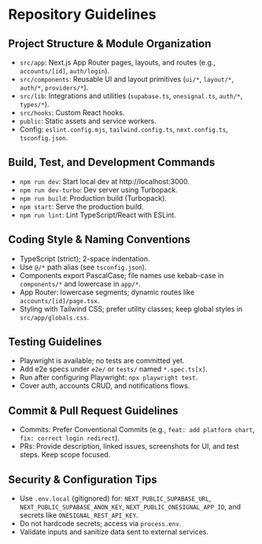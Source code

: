 # Repository Guidelines

## Project Structure & Module Organization
- `src/app`: Next.js App Router pages, layouts, and routes (e.g., `accounts/[id]`, `auth/login`).
- `src/components`: Reusable UI and layout primitives (`ui/*`, `layout/*`, `auth/*`, `providers/*`).
- `src/lib`: Integrations and utilities (`supabase.ts`, `onesignal.ts`, `auth/*`, `types/*`).
- `src/hooks`: Custom React hooks.
- `public`: Static assets and service workers.
- Config: `eslint.config.mjs`, `tailwind.config.ts`, `next.config.ts`, `tsconfig.json`.

## Build, Test, and Development Commands
- `npm run dev`: Start local dev at http://localhost:3000.
- `npm run dev-turbo`: Dev server using Turbopack.
- `npm run build`: Production build (Turbopack).
- `npm start`: Serve the production build.
- `npm run lint`: Lint TypeScript/React with ESLint.

## Coding Style & Naming Conventions
- TypeScript (strict); 2-space indentation.
- Use `@/*` path alias (see `tsconfig.json`).
- Components export PascalCase; file names use kebab-case in `components/*` and lowercase in `app/*`.
- App Router: lowercase segments; dynamic routes like `accounts/[id]/page.tsx`.
- Styling with Tailwind CSS; prefer utility classes; keep global styles in `src/app/globals.css`.

## Testing Guidelines
- Playwright is available; no tests are committed yet.
- Add e2e specs under `e2e/` or `tests/` named `*.spec.ts[x]`.
- Run after configuring Playwright: `npx playwright test`.
- Cover auth, accounts CRUD, and notifications flows.

## Commit & Pull Request Guidelines
- Commits: Prefer Conventional Commits (e.g., `feat: add platform chart`, `fix: correct login redirect`).
- PRs: Provide description, linked issues, screenshots for UI, and test steps. Keep scope focused.

## Security & Configuration Tips
- Use `.env.local` (gitignored) for: `NEXT_PUBLIC_SUPABASE_URL`, `NEXT_PUBLIC_SUPABASE_ANON_KEY`, `NEXT_PUBLIC_ONESIGNAL_APP_ID`, and secrets like `ONESIGNAL_REST_API_KEY`.
- Do not hardcode secrets; access via `process.env`.
- Validate inputs and sanitize data sent to external services.


